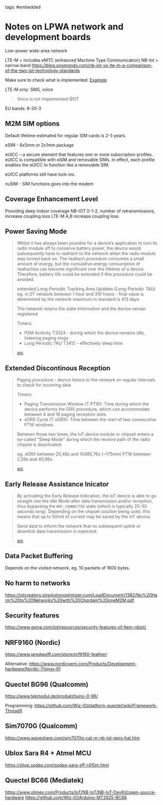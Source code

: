 tags: #embedded

Notes on LPWA network and development boards
============================================

Low-power wide-area network

LTE-M = includes eMTC (enhanced Machine Type Communication)
NB-Iot = narrow band
https://blog.onomondo.com/nb-iot-vs-lte-m-a-comparison-of-the-two-iot-technology-standards

Make sure to check what is implemented.
[Example](https://docs.iotcreators.com/docs/nb-iot-network-information)

LTE-M only: SMS, voice

> Voice is not implemented @DT

EU bands: 8-20-3

M2M SIM options
--------------

Default lifetime estimated for regular SIM cards is 2-5 years.

eSIM - 6x5mm or 2x1mm package

eUICC – a secure element that features one or more subscription profiles. eUICC
is compatible with eSIM and removable SIMs. In effect, each profile enables the
eUICC to function like a removable SIM.

eUICC platforms still have lock-ins.

nuSIM - SIM functions goes into the modem

Coverage Enhancement Level
-------------------------

Providing deep indoor coverage
NB-IOT 0-1-2, number of retransmissions, increase coupling loss
LTE-M A,B increase coupling loss

Power Saving Mode
-----------------

> Whilst it has always been possible for a device’s application to turn its radio
> module off to conserve battery power, the device would subsequently have to
> reattach to the network when the radio module was turned back on. The reattach
> procedure consumes a small amount of energy, but the cumulative energy
> consumption of reattaches can become significant over the lifetime of a device.
> Therefore, battery life could be extended if this procedure could be avoided.
>
> extended Long-Periodic Tracking Area Updates (Long-Periodic TAU)
> eg. in DT network between 1 hour and 310 hours - final value is determined by
> the network
> maximum in standard is 413 days
>
> The network retains the state information and the device remain registered
>
> Timers:
> * PSM Acitivity T3324 - during which the device remains idle, listening paging msgs
> * Long Periodic TAU T3412 - effectively sleep time
>
> [src](https://docs.iotcreators.com/docs/nb-iot-network-information)

Extended Discontinous Reception
-------------------------------

> Paging procedure - device listens to the network on regular intervals to check
> for incoming data
>
> Timers:
> * Paging Transmission Window (T PTW): Time during which the device performs the
> DRX procedure, which can accommodate between 4 and 16 paging reception slots.
> * eDRX Cycle (T eDRX): Time between the start of two consecutive PTW windows.
>
> Between those two times, the IoT device module or chipset enters a so-called
> “Sleep Mode” during which the receive path of the radio chipset is deactivated.
>
> eg. eDRX between 20,48s and 10485,76s (~175min)
> PTW between 2,56s and 40,96s
>
> [src](https://docs.iotcreators.com/docs/nb-iot-network-information)

Early Release Assistance Inicator
--------------------------------

> By activating the Early Release Indication, the IoT device is able to go
> straight into the Idle Mode after data transmission and/or reception, thus
> bypassing the `RRC_CONNECTED` state (which is typically 20-30 seconds long).
> Depending on the chipset solution being used, this means that up to 50mA of
> current may be saved by the IoT device.
>
> Send data to inform the network that no subsequent uplink or downlink data
> transmission is expected.
>
> [src](https://docs.iotcreators.com/docs/nb-iot-network-information)

Data Packet Buffering
--------------------
Depends on the visited network, eg. 10 packets of 1600 bytes.

No harm to networks
------------------
https://iotcreators.iotsolutionoptimizer.com/LoadDocument/1382/No%20Harm%20to%20Networks%20with%20Chordant%20oneM2M.pdf

Security features
----------------
https://www.gsma.com/iot/resources/security-features-of-ltem-nbiot/

NRF9160 (Nordic)
---------------
https://www.jaredwolff.com/store/nrf9160-feather/

Alternative: https://www.nordicsemi.com/Products/Development-hardware/Nordic-Thingy-91

Quectel BG96 (Qualcomm)
-----------------------
https://www.tekmodul.de/produkt/tuino-0-96/

Programming: https://github.com/Wiz-IO/platform-quectel/wiki/Framework-ThreadX

Sim7070G (Qualcomm)
------------------
https://www.waveshare.com/sim7070g-cat-m-nb-iot-gprs-hat.htm

Ublox Sara R4 + Atmel MCU
------------------------
https://shop.sodaq.com/sodaq-sara-sff-r410m.html

Quectel BC66 (Mediatek)
-----------------------
https://www.olimex.com/Products/IoT/NB-IoT/NB-IoT-DevKit/open-source-hardware
https://github.com/Wiz-IO/Arduino-MT2625-BC66

